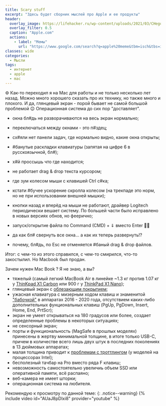 ```yaml
---
title: Scary stuff
excerpt: "Здесь будет сборник мыслей про Apple и ее продукты"
header:
  overlay_image: https://lifehacker.ru/wp-content/uploads/2021/03/CHego-zhdat-ot-vesennej-prezentacii-Apple_1616362878.jpg
  overlay_filter: 0.5
  caption: "Apple.com"
  actions:
    - label: "Мемы"
      url: "https://www.google.com/search?q=apple%20meme&tbm=isch&tbs=isz:l&hl=ru&sa=X&ved=0CAIQpwVqFwoTCMjmqMmRv_ICFQAAAAAdAAAAABAC&biw=1519&bih=810"
classes: wide
categories:
  - Мысли
tags:
  - интернет
  - apple
  - mac
---
```


⚙️ Как-то переходил я на Mac для работы и не только несколько лет назад. Можно много хорошего сказать про их технику, но также много и плохого. И да, глянцевый экран - порой бывает не самой большой проблемой 😉 Операционная система до сих пор "доставляет".

- окна бл#дь не разворачиваются на весь экран нормально;

- переключаться между окнами - это п#здец;

- сх#яли нет панели задач, где нормально видно, какие окна открыты;

- #банутые раскладки клавиатуры (запятая на цифре 6 в русскоязычной, бл#);

- х#й проссышь что где находится;

- не работает drag & drop текста курсором;

- где зум колесом мыши с клавишей Ctrl с#ка;

- кстати #бучее ускорение скролла колесом (на трекпаде это норм, но не при использовании внешней мышки);

- кнопки назад и вперёд на мыши не работают, драйвер Logitech периодически вешает систему. По большей части было исправлено в новых версиях обнов, но феерично;

- запуск/открытие файла по Command (CMD) + ⇓ вместо Enter 🤦‍♂️

- да как бл# свернуть все окна... а как их теперь развернуть!?

- почему, бл#дь, по Esc не отменяется #баный drag & drop файлов.

Итог: c чем-то из этого справился, с чем-то смирился, что-то закостылил. Но Macbook был продан.

Зачем нужен Mac Book ? Я не знаю, а вы?
- тяжелый (самый легкий MacBook Air в линейке ~1.3 кг против 1.07 кг у [ThinKpad X1 Carbon](https://en.wikipedia.org/wiki/ThinkPad_X1_series#X1_Carbon_(8th_Gen)) или 900 г у [ThinkPad X1 Nano](https://en.wikipedia.org/wiki/ThinkPad_X1_series#X1_Nano));
- глянцевый экран с [облезающим покрытием](https://en.wikipedia.org/wiki/Staingate);
- ужасная клавиатура с мизерным ходом клавиш и знаменитой ["бабочкой"](https://en.wikipedia.org/wiki/MacBook_Pro#Keyboard_reliability) в аппаратах 2016 - 2020 года, отсутствием каких-либо дополнительных фунциональных клавиш (PgUp, PgDown, Insert, Home, End, PrtScr);
- экран не умеет открываться на 180 градусов или более, создает определенные проблемы в некоторых ситуациях;
- не сенсорный экран;
- порты и функциональность (MagSafe в прошлых моделях) принесены в жертву минимальной толщине, в итоге только USB-C, причем в количестве всего лишь двух штук в последних поколениях в 13 дюймовых аппаратах;
- малая толщина приводит к [проблемам с троттлингом](https://en.wikipedia.org/wiki/MacBook_Pro#Thermal_throttling) (у моделей на процессорах Intel);
- бесполезный тачбар на Pro вместо ряда F клавиш;
- невозможность самостоятельно увеличиь объем SSD или оперативной памяти, всё распаяно;
- веб-камера не имеет шторки;
- операционная система на любителя.

Рекомендую к просмотру по данной теме:
{: .notice--warning}
{% include video id="AUaJ8pDlxi8" provider="youtube" %}